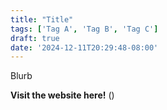 ```yaml
---
title: "Title"
tags: ['Tag A', 'Tag B', 'Tag C']
draft: true
date: '2024-12-11T20:29:48-08:00'
---
```


Blurb

**Visit the website here!** ()


